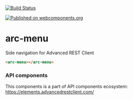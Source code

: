 [![Build Status](https://travis-ci.org/advanced-rest-client/api-url-data-model.svg?branch=stage)](https://travis-ci.org/advanced-rest-client/arc-menu)

[![Published on webcomponents.org](https://img.shields.io/badge/webcomponents.org-published-blue.svg)](https://www.webcomponents.org/element/advanced-rest-client/arc-menu)

# arc-menu

Side navigation for Advanced REST Client

```html
<arc-menu></arc-menu>
```

### API components

This components is a part of API components ecosystem: https://elements.advancedrestclient.com/
